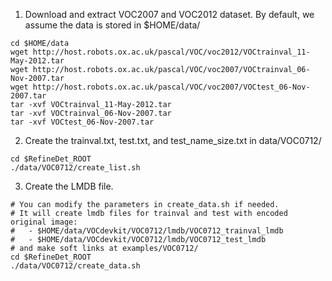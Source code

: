 1. Download and extract VOC2007 and VOC2012 dataset. By default, we assume the data is stored in $HOME/data/
  ```Shell
  cd $HOME/data
  wget http://host.robots.ox.ac.uk/pascal/VOC/voc2012/VOCtrainval_11-May-2012.tar
  wget http://host.robots.ox.ac.uk/pascal/VOC/voc2007/VOCtrainval_06-Nov-2007.tar
  wget http://host.robots.ox.ac.uk/pascal/VOC/voc2007/VOCtest_06-Nov-2007.tar
  tar -xvf VOCtrainval_11-May-2012.tar
  tar -xvf VOCtrainval_06-Nov-2007.tar
  tar -xvf VOCtest_06-Nov-2007.tar
  ```

2. Create the trainval.txt, test.txt, and test_name_size.txt in data/VOC0712/
  ```Shell
  cd $RefineDet_ROOT
  ./data/VOC0712/create_list.sh
  ```

3. Create the LMDB file.
  ```Shell
  # You can modify the parameters in create_data.sh if needed.
  # It will create lmdb files for trainval and test with encoded original image:
  #   - $HOME/data/VOCdevkit/VOC0712/lmdb/VOC0712_trainval_lmdb
  #   - $HOME/data/VOCdevkit/VOC0712/lmdb/VOC0712_test_lmdb
  # and make soft links at examples/VOC0712/
  cd $RefineDet_ROOT
  ./data/VOC0712/create_data.sh
  ```